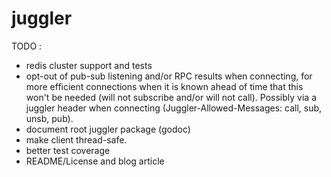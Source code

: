 # juggler

TODO :
* redis cluster support and tests
* opt-out of pub-sub listening and/or RPC results when connecting, for more efficient connections when it is known ahead of time that this won't be needed (will not subscribe and/or will not call). Possibly via a juggler header when connecting (Juggler-Allowed-Messages: call, sub, unsb, pub).
* document root juggler package (godoc)
* make client thread-safe.
* better test coverage
* README/License and blog article

